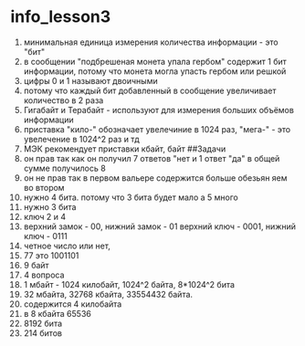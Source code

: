 # info_lesson3
1. минимальная единица измерения количества информации - это "бит"
2.  в сообщении "подбрешеная монета упала гербом" содержит 1 бит информации, потому что монета могла упасть гербом или решкой
3.  цифры 0 и 1 называют двоичными
4.  потому что каждый бит добавленный в сообщение увеличивает количество в 2 раза
5.  Гигабайт и Терабайт - используют для измерения больших объёмов информации
6.  приставка "кило-" обозначает увелечиние в 1024 раз, "мега-" - это увелечение в 1024^2 раз и тд
7.  МЭК рекомендует приставки кбайт, байт
##Задачи
1. он прав так как он получил 7 ответов "нет и 1 ответ "да" в общей сумме получилось 8
2. он не прав так в первом вальере содержится больше обезьян яем во втором
3. нужно 4 бита. потому что 3 бита будет мало а 5 много
4. нужно 3 бита
5. ключ 2 и 4
6. верхний замок - 00, нижний замок - 01
   верхний ключ - 0001, нижний ключ - 0111
7. четное число или нет,
8. 77 это 1001101
9. 9 байт
10. 4 вопроса
11. 1 мбайт - 1024 килобайт, 1024^2 байта, 8*1024^2 бита
12. 32 мбайта, 32768 кбайта, 33554432 байта.
13. содержится 4 килобайта
14. в 8 кбайта 65536
15. 8192 бита
16. 214 битов

